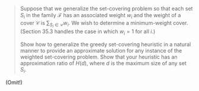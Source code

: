 > Suppose that we generalize the set-covering problem so that each set $S_i$ in the family $\mathcal F$ has an associated weight $w_i$ and the weight of a cover $\mathcal C$ is $\sum_{S_i \in \mathcal C} w_i$. We wish to determine a minimum-weight cover. (Section 35.3 handles the case in which $w_i = 1$ for all $i$.)
>
> Show how to generalize the greedy set-covering heuristic in a natural manner to provide an approximate solution for any instance of the weighted set-covering problem. Show that your heuristic has an approximation ratio of $H(d)$, where $d$ is the maximum size of any set $S_i$.

(Omit!)
